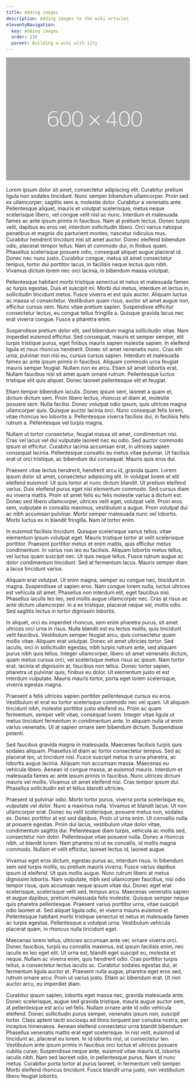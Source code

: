 ```yaml
---
title: Adding images
description: Adding images to the wiki articles
eleventyNavigation:
  key: Adding images
  order: 130
  parent: Building a wiki with 11ty
---
```


![Space](/assets/images/600-400.png)

Lorem ipsum dolor sit amet, consectetur adipiscing elit. Curabitur pretium
ligula non sodales tincidunt. Nunc semper bibendum ullamcorper. Proin sed ex
ullamcorper, sagittis sem a, molestie dolor. Curabitur a venenatis ante.
Pellentesque aliquet, mauris et volutpat scelerisque, metus neque scelerisque
libero, vel congue velit nisl ac nunc. Interdum et malesuada fames ac ante ipsum
primis in faucibus. Nam at pretium lectus. Donec turpis velit, dapibus eu eros
vel, interdum sollicitudin libero. Orci varius natoque penatibus et magnis dis
parturient montes, nascetur ridiculus mus. Curabitur hendrerit tincidunt nisl
sit amet auctor. Donec eleifend bibendum odio, placerat tempor tellus. Nam et
commodo dui, in finibus quam. Phasellus scelerisque posuere odio, consequat
aliquet augue placerat id. Donec nec nunc justo. Curabitur congue, metus sit
amet consectetur tempus, tortor dui porttitor lacus, in facilisis neque lectus
quis nibh. Vivamus dictum lorem nec orci lacinia, in bibendum massa volutpat.

Pellentesque habitant morbi tristique senectus et netus et malesuada fames ac
turpis egestas. Duis et suscipit mi. Morbi dui metus, interdum et lectus in,
sollicitudin tincidunt metus. Fusce viverra et est quis auctor. Aliquam luctus
ac massa ut consectetur. Vestibulum quam risus, auctor sit amet augue non,
efficitur cursus sem. Nunc vitae pretium sapien. Suspendisse efficitur
consectetur lectus, eu congue tellus fringilla a. Quisque gravida lacus nec erat
viverra congue. Fusce a pharetra enim.

Suspendisse pretium dolor elit, sed bibendum magna sollicitudin vitae. Nam
imperdiet euismod efficitur. Sed consequat, mauris et semper semper, elit turpis
tristique purus, eget finibus mauris sapien molestie sapien. In eleifend ligula
et risus rhoncus hendrerit. Donec sit amet venenatis nunc. Cras elit urna,
pulvinar non nisi eu, cursus cursus sapien. Interdum et malesuada fames ac ante
ipsum primis in faucibus. Aliquam commodo urna feugiat mauris semper feugiat.
Nullam non ex arcu. Etiam sit amet lobortis erat. Nullam faucibus nisl sit amet
quam ornare rutrum. Pellentesque luctus tristique elit quis aliquet. Donec
laoreet pellentesque elit et feugiat.

Etiam tempor bibendum iaculis. Donec ipsum sem, laoreet a quam et, dictum dictum
sem. Proin libero lectus, rhoncus et diam at, molestie posuere sem. Nulla
facilisi. Donec volutpat odio ipsum, quis ultrices magna ullamcorper quis.
Quisque auctor lacinia orci. Nunc consequat felis lorem, vitae rhoncus leo
lobortis a. Pellentesque viverra facilisis dui, in facilisis felis rutrum a.
Pellentesque vel turpis magna.

Nullam ut tortor consectetur, feugiat massa sit amet, condimentum nisi. Cras vel
lacus vel dui vulputate laoreet nec eu odio. Sed auctor commodo ipsum at
efficitur. Curabitur lacinia accumsan erat, in ultrices sapien consequat
lacinia. Pellentesque convallis eu metus vitae pulvinar. Ut facilisis erat ut
orci tristique, ac bibendum dui consequat. Mauris quis eros dui.

Praesent vitae lectus hendrerit, hendrerit arcu id, gravida quam. Lorem ipsum
dolor sit amet, consectetur adipiscing elit. In volutpat lorem et elit eleifend
euismod. Ut quis tortor at nunc dictum blandit. Ut pretium eleifend varius. Duis
eleifend purus eget nisl elementum commodo. Sed cursus diam eu viverra mattis.
Proin sit amet felis eu felis molestie varius a dictum est. Donec sed libero
ullamcorper, ultrices velit eget, volutpat velit. Proin eros sem, vulputate in
convallis maximus, vestibulum a augue. Proin volutpat dui ac nibh accumsan
pulvinar. Morbi semper malesuada nunc vel lobortis. Morbi luctus ex in blandit
fringilla. Nam id tortor enim.

In euismod facilisis tincidunt. Quisque scelerisque varius tellus, vitae
elementum ipsum volutpat eget. Mauris tristique tortor at velit scelerisque
porttitor. Praesent porttitor metus et enim mattis, quis efficitur metus
condimentum. In varius non leo eu facilisis. Aliquam lobortis metus tellus, vel
luctus quam suscipit nec. Ut quis neque tellus. Fusce rutrum augue ac dolor
condimentum tincidunt. Sed at fermentum lacus. Mauris semper diam a lacus
tincidunt varius.

Aliquam erat volutpat. Ut enim magna, semper eu congue nec, tincidunt in magna.
Suspendisse ut sapien eros. Nam congue lorem nulla, luctus ultrices est vehicula
sit amet. Phasellus non interdum elit, eget faucibus nisi. Phasellus iaculis leo
leo, sed mollis augue ullamcorper nec. Cras at risus ac ante dictum ullamcorper.
In a ex tristique, placerat neque vel, mollis odio. Sed sagittis lectus in
tortor dignissim lobortis.

In aliquet, orci eu imperdiet rhoncus, sem enim pharetra purus, sit amet
ultrices orci urna in risus. Nulla blandit est eu lectus mollis, quis tincidunt
velit faucibus. Vestibulum semper feugiat arcu, quis consectetur quam mollis
vitae. Aliquam erat volutpat. Donec sit amet ultricies tortor. Sed iaculis, orci
in sollicitudin egestas, nibh turpis rutrum ante, sed aliquam purus nibh quis
tellus. Integer ullamcorper, libero sit amet venenatis dictum, quam metus cursus
orci, vel scelerisque metus risus ac ipsum. Nam tortor erat, lacinia et
dignissim at, faucibus non tellus. Donec tortor sapien, pharetra ut pulvinar
quis, finibus eu dolor. Ut elementum justo et est interdum vulputate. Mauris
mauris tortor, porta eget lorem scelerisque, viverra egestas magna.

Praesent a felis ultrices sapien porttitor pellentesque cursus eu eros.
Vestibulum et erat eu tortor scelerisque commodo nec vel quam. Ut aliquam
tincidunt nibh, molestie porttitor justo eleifend eu. Proin ac quam fermentum,
semper velit vitae, consequat lorem. Integer vitae ligula ut metus tincidunt
fermentum in condimentum ante. In aliquam nulla ut enim varius venenatis. Ut at
sapien ornare sem bibendum dictum. Suspendisse potenti.

Sed faucibus gravida magna in malesuada. Maecenas facilisis turpis quis sodales
aliquam. Phasellus id diam ac tortor consectetur tempus. Sed ac placerat leo, ut
tincidunt nisl. Fusce suscipit metus in urna pharetra, ac lobortis augue
lacinia. Aliquam non accumsan massa. Maecenas eu vehicula libero. Aenean id
congue massa, at euismod mauris. Interdum et malesuada fames ac ante ipsum
primis in faucibus. Nunc ultrices dictum mauris vel mollis. Vivamus sit amet
eleifend nisi. Cras tempor ipsum dui. Phasellus sollicitudin est et tellus
blandit ultricies.

Praesent id pulvinar odio. Morbi tortor purus, viverra porta scelerisque eu,
vulputate vel dolor. Nunc a maximus nulla. Vivamus et blandit lacus. Ut non
ullamcorper erat. Donec eu velit scelerisque, posuere metus non, sodales ex.
Donec porttitor at est sed dapibus. Proin ut urna enim. Ut convallis nulla at
posuere egestas. Proin dui lacus, vestibulum vitae dolor vitae, condimentum
sagittis dui. Pellentesque diam turpis, vehicula ac mollis sed, consectetur non
dolor. Pellentesque vitae posuere nulla. Donec a rhoncus nibh, ut blandit lorem.
Nam pharetra mi ut ex convallis, id mollis magna commodo. Nullam et velit
efficitur, laoreet lectus id, laoreet augue.

Vivamus eget eros dictum, egestas purus ac, interdum risus. In bibendum sem sed
turpis mollis, eu pretium mauris viverra. Fusce varius dapibus ipsum id
eleifend. Ut quis mollis augue. Nunc rutrum libero at metus dignissim lobortis.
Nam vulputate, nibh sed ullamcorper faucibus, nisi odio tempor risus, quis
accumsan neque ipsum vitae dui. Donec eget erat scelerisque, scelerisque velit
sed, tempus arcu. Maecenas venenatis sapien et augue dapibus, pretium malesuada
felis molestie. Quisque semper neque quis pharetra pellentesque. Praesent varius
porttitor urna, vitae suscipit odio laoreet at. Sed aliquet ligula odio, et
viverra mauris euismod et. Pellentesque habitant morbi tristique senectus et
netus et malesuada fames ac turpis egestas. Pellentesque a volutpat urna.
Vestibulum vehicula placerat quam, in rhoncus nulla tincidunt eget.

Maecenas lorem tellus, ultricies accumsan ante vel, ornare viverra orci. Donec
faucibus, turpis eu convallis maximus, est ipsum facilisis enim, nec iaculis ex
leo eget elit. Ut urna est, blandit eget suscipit eu, molestie et neque. Nullam
ac viverra enim, quis hendrerit odio. Cras porttitor turpis tellus, a
consectetur lectus iaculis ac. Curabitur sodales egestas dui, at fermentum
ligula auctor et. Praesent nulla augue, pharetra eget eros sed, rutrum ornare
arcu. Proin ut varius justo. Etiam ac bibendum erat. Ut non auctor arcu, eu
imperdiet diam.

Curabitur ipsum sapien, lobortis eget massa nec, gravida malesuada ante. Donec
scelerisque, augue sed gravida tristique, mauris augue auctor sem, at
pellentesque est arcu vel felis. Nullam ornare ante id odio vehicula eleifend.
Donec sollicitudin purus semper, venenatis ipsum non, suscipit tortor. Class
aptent taciti sociosqu ad litora torquent per conubia nostra, per inceptos
himenaeos. Aenean eleifend consectetur urna blandit bibendum. Phasellus
venenatis mattis erat eget scelerisque. In nisl velit, euismod id tincidunt ac,
placerat eu lorem. In id lobortis nisl, ut consectetur leo. Vestibulum ante
ipsum primis in faucibus orci luctus et ultrices posuere cubilia curae;
Suspendisse neque ante, euismod vitae mauris id, lobortis iaculis nibh. Nam sed
laoreet odio, in pellentesque purus. Nam id nunc metus. Curabitur porta tortor
at purus laoreet, in fermentum velit semper. Morbi eleifend rhoncus tincidunt.
Fusce blandit urna justo, non vestibulum libero feugiat lobortis.
